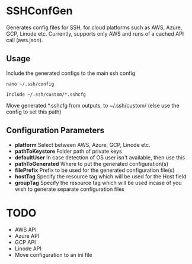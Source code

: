 # SSHConfGen
Generates config files for SSH, for cloud platforms such as AWS, Azure, GCP, Linode etc.
Currently, supports only AWS and runs of a cached API call (aws.json). 

## Usage
Include the generated configs to the main ssh config
```
nano ~/.ssh/config

Include ~/.ssh/custom/*.sshcfg
```
Move generated *.sshcfg from outputs, to ~/.ssh/custom/ (else use the config to set this path)


## Configuration Parameters
* **platform** Select between AWS, Azure, GCP, Linode etc.
* **pathToKeystore** Folder path of private keys 
* **defaultUser** In case detection of OS user isn't available, then use this
* **pathToGenerated** Where to put the generated configuration(s)
* **filePrefix** Prefix to be used for the generated configuration file(s)
* **hostTag** Specify the resource tag which will be used for the Host field 
* **groupTag** Specify the resource tag which will be used incase of you wish to generate separate configuration files 

# TODO
* AWS API
* Azure API
* GCP API
* Linode API
* Move configuration to an ini file